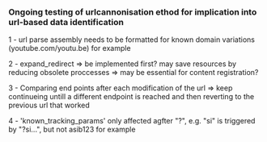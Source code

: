 ### Ongoing testing of urlcannonisation ethod for implication into url-based data identification ###

1 - url parse assembly needs to be formatted for known domain variations (youtube.com/youtu.be) for example

2 - expand_redirect => be implemented first? may save resources by reducing obsolete proccesses
=> may be essential for content registration?

3 - Comparing end points after each modification of the url => keep continueing untill a different endpoint is reached and then reverting to the previous url that worked

4 - 'known_tracking_params' only affected agfter "?", e.g. "si" is triggered by "?si...", but not asib123 for example